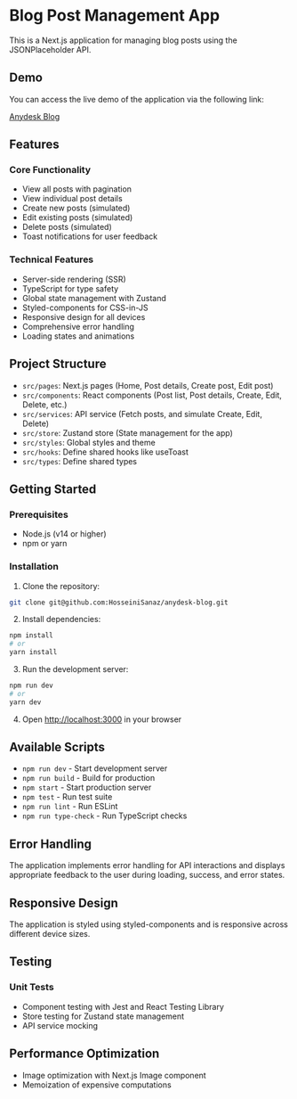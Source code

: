 # Blog Post Management App

This is a Next.js application for managing blog posts using the JSONPlaceholder API.

## Demo

You can access the live demo of the application via the following link:

[Anydesk Blog](https://anydesk-blog.vercel.app/)

## Features

### Core Functionality
- View all posts with pagination
- View individual post details
- Create new posts (simulated)
- Edit existing posts (simulated)
- Delete posts (simulated)
- Toast notifications for user feedback

### Technical Features
- Server-side rendering (SSR)
- TypeScript for type safety
- Global state management with Zustand
- Styled-components for CSS-in-JS
- Responsive design for all devices
- Comprehensive error handling
- Loading states and animations

## Project Structure

- `src/pages`: Next.js pages (Home, Post details, Create post, Edit post)
- `src/components`: React components (Post list, Post details, Create, Edit, Delete, etc.)
- `src/services`: API service (Fetch posts, and simulate Create, Edit, Delete)
- `src/store`: Zustand store (State management for the app)
- `src/styles`: Global styles and theme
- `src/hooks`: Define shared hooks like useToast
- `src/types`: Define shared types

## Getting Started

### Prerequisites
- Node.js (v14 or higher)
- npm or yarn

### Installation

1. Clone the repository:
```bash
git clone git@github.com:HosseiniSanaz/anydesk-blog.git
```

2. Install dependencies:
```bash
npm install
# or
yarn install
```

3. Run the development server:
```bash
npm run dev
# or
yarn dev
```

4. Open [http://localhost:3000](http://localhost:3000) in your browser

## Available Scripts

- `npm run dev` - Start development server
- `npm run build` - Build for production
- `npm start` - Start production server
- `npm test` - Run test suite
- `npm run lint` - Run ESLint
- `npm run type-check` - Run TypeScript checks

## Error Handling

The application implements error handling for API interactions and displays appropriate feedback to the user during loading, success, and error states.

## Responsive Design

The application is styled using styled-components and is responsive across different device sizes.

## Testing

### Unit Tests
- Component testing with Jest and React Testing Library
- Store testing for Zustand state management
- API service mocking

## Performance Optimization

- Image optimization with Next.js Image component
- Memoization of expensive computations
